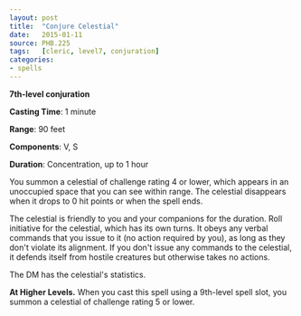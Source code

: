 ```yaml
---
layout: post
title:  "Conjure Celestial"
date:   2015-01-11
source: PHB.225
tags:   [cleric, level7, conjuration]
categories:
- spells
---
```


**7th-level conjuration**

**Casting Time**: 1 minute

**Range**: 90 feet

**Components**: V, S

**Duration**: Concentration, up to 1 hour

You summon a celestial of challenge rating 4 or lower, which appears in an unoccupied space that you can see within range. The celestial disappears when it drops to 0 hit points or when the spell ends.

The celestial is friendly to you and your companions for the duration. Roll initiative for the celestial, which has its own turns. It obeys any verbal commands that you issue to it (no action required by you), as long as they don't violate its alignment. If you don't issue any commands to the celestial, it defends itself from hostile creatures but otherwise takes no actions.

The DM has the celestial's statistics.

**At Higher Levels.** When you cast this spell using a 9th-level spell slot, you summon a celestial of challenge rating 5 or lower.
